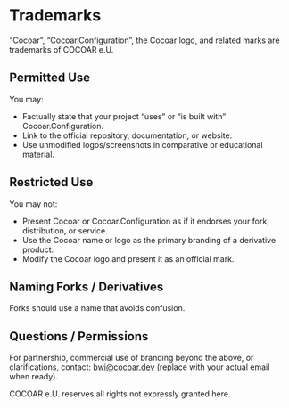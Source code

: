 # Trademarks

“Cocoar”, “Cocoar.Configuration”, the Cocoar logo, and related marks are trademarks of COCOAR e.U.

## Permitted Use
You may:
- Factually state that your project “uses” or “is built with” Cocoar.Configuration.
- Link to the official repository, documentation, or website.
- Use unmodified logos/screenshots in comparative or educational material.

## Restricted Use
You may not:
- Present Cocoar or Cocoar.Configuration as if it endorses your fork, distribution, or service.
- Use the Cocoar name or logo as the primary branding of a derivative product.
- Modify the Cocoar logo and present it as an official mark.

## Naming Forks / Derivatives
Forks should use a name that avoids confusion.

## Questions / Permissions
For partnership, commercial use of branding beyond the above, or clarifications, contact: bwi@cocoar.dev (replace with your actual email when ready).

COCOAR e.U. reserves all rights not expressly granted here.
